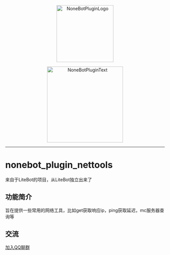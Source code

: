 <div align="center">
  <a href="https://v2.nonebot.dev/store"><img src="https://github.com/A-kirami/nonebot-plugin-template/blob/resources/nbp_logo.png" width="180" height="180" alt="NoneBotPluginLogo"></a>
  <br>
  <p><img src="https://github.com/A-kirami/nonebot-plugin-template/blob/resources/NoneBotPlugin.svg" width="240" alt="NoneBotPluginText"></p>
</div>

<hr />

# nonebot_plugin_nettools

来自于LiteBot的项目，从LiteBot独立出来了

## 功能简介
旨在提供一些常用的网络工具，比如get获取响应ip，ping获取延迟，mc服务器查询等

## 交流
[加入QQ聊群](https://qm.qq.com/q/HDoi8wJJa6)
